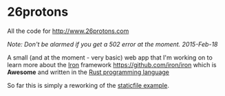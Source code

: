 # 26protons
All the code for http://www.26protons.com

*Note: Don't be alarmed if you get a 502 error at the moment. 2015-Feb-18*

A small (and at the moment - very basic) web app that I'm working on to learn 
more about the [Iron](http://ironframework.io/) framework 
https://github.com/iron/iron which is **Awesome** and written in 
the [Rust programming language](http://www.rust-lang.org/)

So far this is simply a reworking of the [staticfile example](https://github.com/iron/staticfile).



